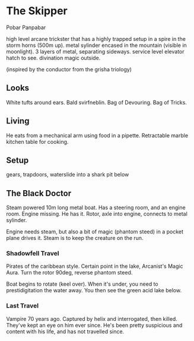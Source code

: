 # The Skipper
Pobar Panpabar

high level arcane trickster that has a highly trapped setup in a spire in the storm horns (500m up).
metal sylinder encased in the mountain (visible in moonlight).
3 layers of metal, separating sideways. service level elevator hatch to see.
divination magic outside.

(inspired by the conductor from the grisha triology)
## Looks
White tufts around ears. Bald svirfneblin.
Bag of Devouring.
Bag of Tricks.

## Living
He eats from a mechanical arm using food in a pipette.
Retractable marble kitchen table for cooking.

## Setup
gears, trapdoors, waterslide into a shark pit below

## The Black Doctor
Steam powered 10m long metal boat. Has a steering room, and an engine room.
Engine missing. He has it.
Rotor, axle into engine, connects to metal sylinder.

Engine needs steam, but also a bit of magic (phantom steed) in a pocket plane drives it.
Steam is to keep the creature on the run.

### Shadowfell Travel
Pirates of the caribbean style.
Certain point in the lake, Arcanist's Magic Aura. Turn the rotor 90deg, reverse phantom steed.

Boat begins to rotate (keel over). When it's under, you need to prestidigitation the water away.
You then see the green acid lake below.

### Last Travel
Vampire 70 years ago. Captured by helix and interrogated, then killed. They've kept an eye on him ever since. He's been pretty suspicious and content with his life, and has not travelled since.
